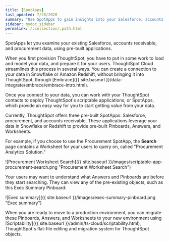 ```yaml
---
title: [SpotApps]
last_updated: 7/28/2020
summary: "Use SpotApps to gain insights into your Salesforce, accounts receivable, or procurement instances."
sidebar: mydoc_sidebar
permalink: /:collection/:path.html
---
```


SpotApps let you examine your existing Salesforce, accounts receivable, and procurement data, using pre-built applications.

When you first provision ThoughtSpot, you have to put in some work to load and model your data, and prepare it for your users. ThoughtSpot Cloud streamlines this process in several ways. You can create a connection to your data in Snowflake or Amazon Redshift, without bringing it into ThoughtSpot, through [Embrace]({{ site.baseurl }}/data-integrate/embrace/embrace-intro.html).

Once you connect to your data, you can work with your ThoughtSpot contacts to deploy ThoughtSpot's scriptable applications, or SpotApps, which provide an easy way for you to start getting value from your data.

Currently, ThoughtSpot offers three pre-built SpotApps: Salesforce, procurement, and accounts receivable. These applications leverage your data in Snowflake or Redshift to provide pre-built Pinboards, Answers, and Worksheets.

For example, if you choose to use the Procurement SpotApp, the **Search** page contains a Worksheet for your users to query on, called "Procurement Analytics Solution."

![Procurement Worksheet Search]({{ site.baseurl }}/images/scriptable-app-procurement-search.png "Procurement Worksheet Search")

Your users may want to understand what Answers and Pinboards are before they start searching. They can view any of the pre-existing objects, such as this Exec Summary Pinboard:

![Exec summary]({{ site.baseurl }}/images/exec-summary-pinboard.png "Exec summary")

When you are ready to move to a production environment, you can migrate these Pinboards, Answers, and Worksheets to your new environment using [Scriptability]({{ site.baseurl }}/admin/ts-cloud/scriptability.html), ThoughtSpot's flat-file editing and migration system for ThoughtSpot objects.
